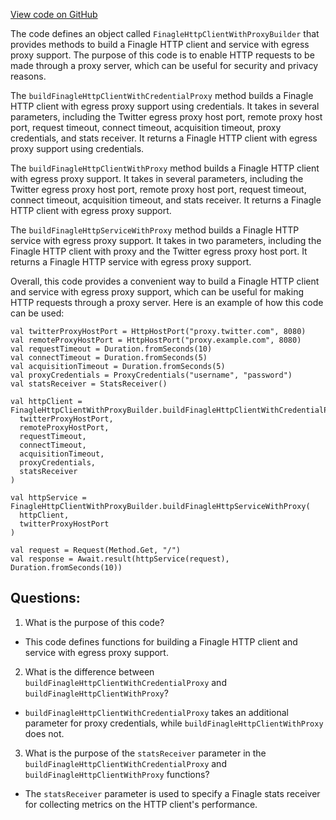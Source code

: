[View code on GitHub](https://github.com/misbahsy/the-algorithm/product-mixer/shared-library/src/main/scala/com/twitter/product_mixer/shared_library/http_client/FinagleHttpClientWithProxyBuilder.scala)

The code defines an object called `FinagleHttpClientWithProxyBuilder` that provides methods to build a Finagle HTTP client and service with egress proxy support. The purpose of this code is to enable HTTP requests to be made through a proxy server, which can be useful for security and privacy reasons. 

The `buildFinagleHttpClientWithCredentialProxy` method builds a Finagle HTTP client with egress proxy support using credentials. It takes in several parameters, including the Twitter egress proxy host port, remote proxy host port, request timeout, connect timeout, acquisition timeout, proxy credentials, and stats receiver. It returns a Finagle HTTP client with egress proxy support using credentials. 

The `buildFinagleHttpClientWithProxy` method builds a Finagle HTTP client with egress proxy support. It takes in several parameters, including the Twitter egress proxy host port, remote proxy host port, request timeout, connect timeout, acquisition timeout, and stats receiver. It returns a Finagle HTTP client with egress proxy support. 

The `buildFinagleHttpServiceWithProxy` method builds a Finagle HTTP service with egress proxy support. It takes in two parameters, including the Finagle HTTP client with proxy and the Twitter egress proxy host port. It returns a Finagle HTTP service with egress proxy support. 

Overall, this code provides a convenient way to build a Finagle HTTP client and service with egress proxy support, which can be useful for making HTTP requests through a proxy server. Here is an example of how this code can be used:

```
val twitterProxyHostPort = HttpHostPort("proxy.twitter.com", 8080)
val remoteProxyHostPort = HttpHostPort("proxy.example.com", 8080)
val requestTimeout = Duration.fromSeconds(10)
val connectTimeout = Duration.fromSeconds(5)
val acquisitionTimeout = Duration.fromSeconds(5)
val proxyCredentials = ProxyCredentials("username", "password")
val statsReceiver = StatsReceiver()

val httpClient = FinagleHttpClientWithProxyBuilder.buildFinagleHttpClientWithCredentialProxy(
  twitterProxyHostPort,
  remoteProxyHostPort,
  requestTimeout,
  connectTimeout,
  acquisitionTimeout,
  proxyCredentials,
  statsReceiver
)

val httpService = FinagleHttpClientWithProxyBuilder.buildFinagleHttpServiceWithProxy(
  httpClient,
  twitterProxyHostPort
)

val request = Request(Method.Get, "/")
val response = Await.result(httpService(request), Duration.fromSeconds(10))
```
## Questions: 
 1. What is the purpose of this code?
- This code defines functions for building a Finagle HTTP client and service with egress proxy support.

2. What is the difference between `buildFinagleHttpClientWithCredentialProxy` and `buildFinagleHttpClientWithProxy`?
- `buildFinagleHttpClientWithCredentialProxy` takes an additional parameter for proxy credentials, while `buildFinagleHttpClientWithProxy` does not. 

3. What is the purpose of the `statsReceiver` parameter in the `buildFinagleHttpClientWithCredentialProxy` and `buildFinagleHttpClientWithProxy` functions?
- The `statsReceiver` parameter is used to specify a Finagle stats receiver for collecting metrics on the HTTP client's performance.